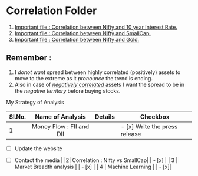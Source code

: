 # Correlation Folder
1. [Important file : Correlation between Nifty and 10 year Interest Rate.](https://github.com/anirbanghoshsbi/.github.io/blob/master/correlation/folder/Correlation_IN10_interest.ipynb)
2. [Important file : Correlation between Nifty and SmallCap.](https://github.com/anirbanghoshsbi/.github.io/blob/master/correlation/folder/SmallCap_Nifty_Corr.ipynb)
3. [Important file : Correlation between Nifty and Gold.](https://github.com/anirbanghoshsbi/.github.io/blob/master/correlation/folder/Correlation_gold.ipynb)

## Remember : 
1. I *donot want* spread between highly correlated (positively) assets to move to the extreme as it *pronounce* the trend is ending.
2. Also in case of <ins> *negatively correlated* </ins> assets I want the spread to be in the *negative territory* before buying stocks.

My Strategy of Analysis


|Sl.No.|Name of Analysis| Details| Checkbox|
|:------ |:-------:|--------:| ------ |
|1|Money Flow : FII and DII|  | - [x] Write the press release
- [ ] Update the website
- [ ] Contact the media |
|2| Correlation : NIfty vs SmallCap| | - [x] |
|  3  | Market Breadth analysis | | - [x] |
|  4  | Machine Learning | | - [x]|


